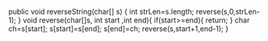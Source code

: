 public void reverseString(char[] s) {
int strLen=s.length;
reverse(s,0,strLen-1);
}
void reverse(char[]s, int start ,int end){
if(start>=end){
return;
}
char ch=s[start];
s[start]=s[end];
s[end]=ch;
reverse(s,start+1,end-1);
}